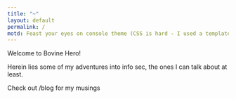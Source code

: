 ```yaml
---
title: "~"
layout: default
permalink: /
motd: Feast your eyes on console theme (CSS is hard - I used a template!).
---
```


Welcome to Bovine Hero! 

Herein lies some of my adventures into info sec, the ones I can talk about at least.

Check out /blog for my musings

